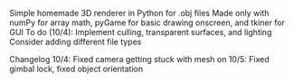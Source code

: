 Simple homemade 3D renderer in Python for .obj files
Made only with numPy for array math, pyGame for basic drawing onscreen, and tkiner for GUI
To do (10/4):
Implement culling, transparent surfaces, and lighting
Consider adding different file types


Changelog 
10/4:
Fixed camera getting stuck with mesh on
10/5:
Fixed gimbal lock, fixed object orientation

